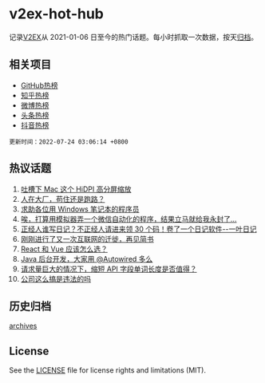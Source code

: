 # v2ex-hot-hub

 记录[V2EX](https://www.v2ex.com/)从 2021-01-06 日至今的热门话题。每小时抓取一次数据，按天[归档](archives)。
 
 ## 相关项目

- [GitHub热榜](https://github.com/lonnyzhang423/github-hot-hub)
- [知乎热榜](https://github.com/lonnyzhang423/zhihu-hot-hub)
- [微博热榜](https://github.com/lonnyzhang423/weibo-hot-hub)
- [头条热榜](https://github.com/lonnyzhang423/toutiao-hot-hub)
- [抖音热榜](https://github.com/lonnyzhang423/douyin-hot-hub)


 `更新时间：2022-07-24 03:06:14 +0800`

## 热议话题

1. [吐槽下 Mac 这个 HiDPI 高分屏缩放](https://www.v2ex.com/t/868153)
1. [人在大厂，苟住还是跑路？](https://www.v2ex.com/t/868157)
1. [求助各位用 Windows 笔记本的程序员](https://www.v2ex.com/t/868242)
1. [唉，打算用模拟器弄一个微信自动化的程序，结果立马就给我永封了...](https://www.v2ex.com/t/868138)
1. [正经人谁写日记？不正经人请进来领 30 个码！卷了一个日记软件--一叶日记](https://www.v2ex.com/t/868195)
1. [刚刚进行了又一次互联网的迁徙，再见简书](https://www.v2ex.com/t/868140)
1. [React 和 Vue 应该怎么选？](https://www.v2ex.com/t/868228)
1. [Java 后台开发，大家用 @Autowired 多么](https://www.v2ex.com/t/868182)
1. [请求量巨大的情况下，缩短 API 字段单词长度是否值得？](https://www.v2ex.com/t/868167)
1. [公司这么搞是违法的吗](https://www.v2ex.com/t/868199)

## 历史归档

[archives](archives)

## License

See the [LICENSE](LICENSE) file for license rights and limitations (MIT).
